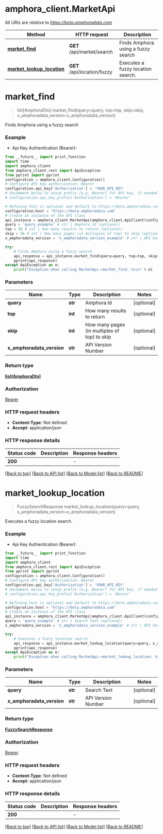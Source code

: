 # amphora_client.MarketApi

All URIs are relative to *https://beta.amphoradata.com*

Method | HTTP request | Description
------------- | ------------- | -------------
[**market_find**](MarketApi.md#market_find) | **GET** /api/market/search | Finds Amphora using a fuzzy search
[**market_lookup_location**](MarketApi.md#market_lookup_location) | **GET** /api/location/fuzzy | Executes a fuzzy location search.


# **market_find**
> list[AmphoraDto] market_find(query=query, top=top, skip=skip, x_amphoradata_version=x_amphoradata_version)

Finds Amphora using a fuzzy search

### Example

* Api Key Authentication (Bearer):
```python
from __future__ import print_function
import time
import amphora_client
from amphora_client.rest import ApiException
from pprint import pprint
configuration = amphora_client.Configuration()
# Configure API key authorization: Bearer
configuration.api_key['Authorization'] = 'YOUR_API_KEY'
# Uncomment below to setup prefix (e.g. Bearer) for API key, if needed
# configuration.api_key_prefix['Authorization'] = 'Bearer'

# Defining host is optional and default to https://beta.amphoradata.com
configuration.host = "https://beta.amphoradata.com"
# Create an instance of the API class
api_instance = amphora_client.MarketApi(amphora_client.ApiClient(configuration))
query = 'query_example' # str | Amphora Id (optional)
top = 56 # int | How many results to return (optional)
skip = 56 # int | How many pages (in multiples of top) to skip (optional)
x_amphoradata_version = 'x_amphoradata_version_example' # str | API Version Number (optional)

try:
    # Finds Amphora using a fuzzy search
    api_response = api_instance.market_find(query=query, top=top, skip=skip, x_amphoradata_version=x_amphoradata_version)
    pprint(api_response)
except ApiException as e:
    print("Exception when calling MarketApi->market_find: %s\n" % e)
```

### Parameters

Name | Type | Description  | Notes
------------- | ------------- | ------------- | -------------
 **query** | **str**| Amphora Id | [optional] 
 **top** | **int**| How many results to return | [optional] 
 **skip** | **int**| How many pages (in multiples of top) to skip | [optional] 
 **x_amphoradata_version** | **str**| API Version Number | [optional] 

### Return type

[**list[AmphoraDto]**](AmphoraDto.md)

### Authorization

[Bearer](../README.md#Bearer)

### HTTP request headers

 - **Content-Type**: Not defined
 - **Accept**: application/json

### HTTP response details
| Status code | Description | Response headers |
|-------------|-------------|------------------|
**200** |  |  -  |

[[Back to top]](#) [[Back to API list]](../README.md#documentation-for-api-endpoints) [[Back to Model list]](../README.md#documentation-for-models) [[Back to README]](../README.md)

# **market_lookup_location**
> FuzzySearchResponse market_lookup_location(query=query, x_amphoradata_version=x_amphoradata_version)

Executes a fuzzy location search.

### Example

* Api Key Authentication (Bearer):
```python
from __future__ import print_function
import time
import amphora_client
from amphora_client.rest import ApiException
from pprint import pprint
configuration = amphora_client.Configuration()
# Configure API key authorization: Bearer
configuration.api_key['Authorization'] = 'YOUR_API_KEY'
# Uncomment below to setup prefix (e.g. Bearer) for API key, if needed
# configuration.api_key_prefix['Authorization'] = 'Bearer'

# Defining host is optional and default to https://beta.amphoradata.com
configuration.host = "https://beta.amphoradata.com"
# Create an instance of the API class
api_instance = amphora_client.MarketApi(amphora_client.ApiClient(configuration))
query = 'query_example' # str | Search Text (optional)
x_amphoradata_version = 'x_amphoradata_version_example' # str | API Version Number (optional)

try:
    # Executes a fuzzy location search.
    api_response = api_instance.market_lookup_location(query=query, x_amphoradata_version=x_amphoradata_version)
    pprint(api_response)
except ApiException as e:
    print("Exception when calling MarketApi->market_lookup_location: %s\n" % e)
```

### Parameters

Name | Type | Description  | Notes
------------- | ------------- | ------------- | -------------
 **query** | **str**| Search Text | [optional] 
 **x_amphoradata_version** | **str**| API Version Number | [optional] 

### Return type

[**FuzzySearchResponse**](FuzzySearchResponse.md)

### Authorization

[Bearer](../README.md#Bearer)

### HTTP request headers

 - **Content-Type**: Not defined
 - **Accept**: application/json

### HTTP response details
| Status code | Description | Response headers |
|-------------|-------------|------------------|
**200** |  |  -  |

[[Back to top]](#) [[Back to API list]](../README.md#documentation-for-api-endpoints) [[Back to Model list]](../README.md#documentation-for-models) [[Back to README]](../README.md)

